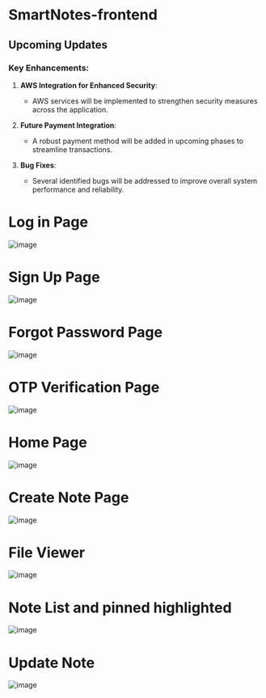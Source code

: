 
# SmartNotes-frontend

## Upcoming Updates

### Key Enhancements:
1. **AWS Integration for Enhanced Security**:
   - AWS services will be implemented to strengthen security measures across the application.

2. **Future Payment Integration**:
   - A robust payment method will be added in upcoming phases to streamline transactions.

3. **Bug Fixes**:
   - Several identified bugs will be addressed to improve overall system performance and reliability.


# Log in Page

![image](https://github.com/user-attachments/assets/958c9bb2-7f19-4759-8930-23a8094c1af8)

# Sign Up Page

![image](https://github.com/user-attachments/assets/584f13a2-08ed-4756-a39b-550b460924c2)

# Forgot Password Page

![image](https://github.com/user-attachments/assets/bfa500f0-bfbb-4327-a911-f3b04317525f)

# OTP Verification Page

![image](https://github.com/user-attachments/assets/af15ff42-7ebf-48b9-8bc2-d70894cdb4d3)

# Home Page

![image](https://github.com/user-attachments/assets/6d084c82-2476-4d78-a0e9-55d281695f73)

# Create Note Page

![image](https://github.com/user-attachments/assets/1aa8a8bd-56a8-41a3-bb17-6ae81cd5dd56)


# File Viewer

![image](https://github.com/user-attachments/assets/eac00cca-06e3-4d89-8e0f-b0215ff1e605)

# Note List and pinned highlighted

![image](https://github.com/user-attachments/assets/7901f23c-bb1d-4af8-a833-67e9b6607a11)

# Update Note

![image](https://github.com/user-attachments/assets/b47ceee0-f11c-48cb-83ca-d1d12babb7db)








